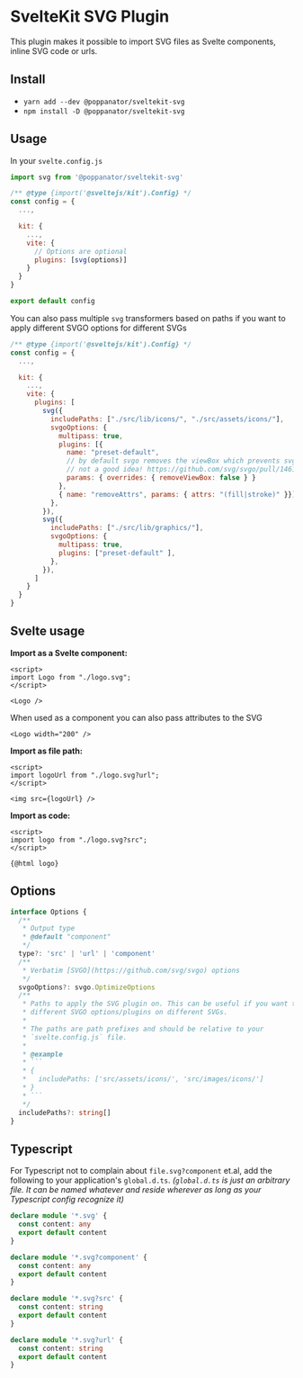 # SvelteKit SVG Plugin

This plugin makes it possible to import SVG files as Svelte
components, inline SVG code or urls.

## Install

- `yarn add --dev @poppanator/sveltekit-svg`
- `npm install -D @poppanator/sveltekit-svg`

## Usage

In your `svelte.config.js`

```js
import svg from '@poppanator/sveltekit-svg'

/** @type {import('@sveltejs/kit').Config} */
const config = {
  ...,

  kit: {
    ...,
    vite: {
      // Options are optional
      plugins: [svg(options)]
    }
  }
}

export default config
```

You can also pass multiple `svg` transformers based on paths if you want to
apply different SVGO options for different SVGs

```js
/** @type {import('@sveltejs/kit').Config} */
const config = {
  ...,

  kit: {
    ...,
    vite: {
      plugins: [
        svg({
          includePaths: ["./src/lib/icons/", "./src/assets/icons/"],
          svgoOptions: {
            multipass: true,
            plugins: [{
              name: "preset-default",
              // by default svgo removes the viewBox which prevents svg icons from scaling
              // not a good idea! https://github.com/svg/svgo/pull/1461
              params: { overrides: { removeViewBox: false } }
            },
            { name: "removeAttrs", params: { attrs: "(fill|stroke)" }}],
          },
        }),
        svg({
          includePaths: ["./src/lib/graphics/"],
          svgoOptions: {
            multipass: true,
            plugins: ["preset-default" ],
          },
        }),
      ]
    }
  }
}
```

## Svelte usage

**Import as a Svelte component:**

```svelte
<script>
import Logo from "./logo.svg";
</script>

<Logo />
```

When used as a component you can also pass attributes to the SVG

```svelte
<Logo width="200" />
```

**Import as file path:**

```svelte
<script>
import logoUrl from "./logo.svg?url";
</script>

<img src={logoUrl} />
```

**Import as code:**

```svelte
<script>
import logo from "./logo.svg?src";
</script>

{@html logo}
```

## Options

````ts
interface Options {
  /**
   * Output type
   * @default "component"
   */
  type?: 'src' | 'url' | 'component'
  /**
   * Verbatim [SVGO](https://github.com/svg/svgo) options
   */
  svgoOptions?: svgo.OptimizeOptions
  /**
   * Paths to apply the SVG plugin on. This can be useful if you want to apply
   * different SVGO options/plugins on different SVGs.
   *
   * The paths are path prefixes and should be relative to your
   * `svelte.config.js` file.
   *
   * @example
   * ```
   * {
   *   includePaths: ['src/assets/icons/', 'src/images/icons/']
   * }
   * ```
   */
  includePaths?: string[]
}
````

## Typescript

For Typescript not to complain about `file.svg?component` et.al, add the
following to your application's `global.d.ts`. _(`global.d.ts` is just an
arbitrary file. It can be named whatever and reside wherever as long as
your Typescript config recognize it)_

```ts
declare module '*.svg' {
  const content: any
  export default content
}

declare module '*.svg?component' {
  const content: any
  export default content
}

declare module '*.svg?src' {
  const content: string
  export default content
}

declare module '*.svg?url' {
  const content: string
  export default content
}
```
